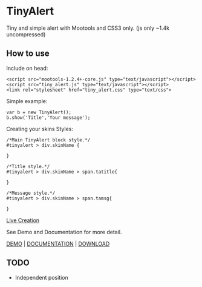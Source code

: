 TinyAlert
===========

Tiny and simple alert with Mootools and CSS3 only. (js only ~1.4k uncompressed)

How to use
----------

Include on head:

	<script src="mootools-1.2.4+-core.js" type="text/javascript"></script>
	<script src="tiny_alert.js" type="text/javascript"></script>
	<link rel="stylesheet" href="tiny_alert.css" type="text/css">

Simple example:

	var b = new TinyAlert();
	b.show('Title','Your message');
	
Creating your skins Styles:

	/*Main TinyAlert block style.*/
	#tinyalert > div.skinName {

	}

	/*Title style.*/
	#tinyalert > div.skinName > span.tatitle{

	}

	/*Message style.*/
	#tinyalert > div.skinName > span.tamsg{

	}

[Live Creation](http://www.jsfiddle.net/LFXtZ/)
	
See Demo and Documentation for more detail.

[DEMO](http://www.danillocesar.com.br/labs/tinyalert "TinyAlert DEMO") | [DOCUMENTATION](http://github.com/danillos/tinyalert/blob/master/Docs/TinyAlert.md "View Documentation") | [DOWNLOAD](http://github.com/danillos/tinyalert/downloads)

TODO
----

* Independent position

